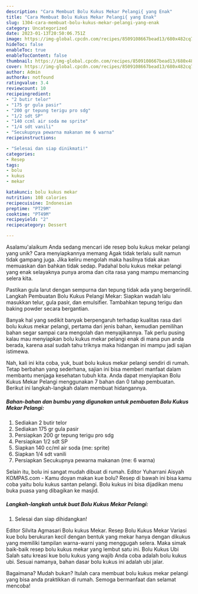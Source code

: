 ```yaml
---
description: "Cara Membuat Bolu Kukus Mekar Pelangi{ yang Enak"
title: "Cara Membuat Bolu Kukus Mekar Pelangi{ yang Enak"
slug: 1304-cara-membuat-bolu-kukus-mekar-pelangi-yang-enak
category: Uncategorized
date: 2023-01-13T20:50:06.751Z
image: https://img-global.cpcdn.com/recipes/8509108667bead13/680x482cq70/bolu-kukus-mekar-pelangi-foto-resep-utama.jpg
hideToc: false
enableToc: true
enableTocContent: false
thumbnail: https://img-global.cpcdn.com/recipes/8509108667bead13/680x482cq70/bolu-kukus-mekar-pelangi-foto-resep-utama.jpg
cover: https://img-global.cpcdn.com/recipes/8509108667bead13/680x482cq70/bolu-kukus-mekar-pelangi-foto-resep-utama.jpg
author: Admin
authorAv: notfound
ratingvalue: 3.4
reviewcount: 10
recipeingredient:
- "2 butir telor"
- "175 gr gula pasir"
- "200 gr tepung terigu pro sdg"
- "1/2 sdt SP"
- "140 ccml air soda me sprite"
- "1/4 sdt vanili"
- "Secukupnya pewarna makanan me 6 warna"
recipeinstructions:

- "Selesai dan siap dinikmati!"
categories:
- Resep
tags:
- bolu
- kukus
- mekar

katakunci: bolu kukus mekar 
nutrition: 108 calories
recipecuisine: Indonesian
preptime: "PT29M"
cooktime: "PT49M"
recipeyield: "2"
recipecategory: Dessert

---
```



Asalamu'alaikum Anda sedang mencari ide resep bolu kukus mekar pelangi yang unik? Cara menyiapkannya memang Agak tidak terlalu sulit namun tidak gampang juga. Jika keliru mengolah maka hasilnya tidak akan memuaskan dan bahkan tidak sedap. Padahal bolu kukus mekar pelangi yang enak selayaknya punya aroma dan cita rasa yang mampu memancing selera kita.


Pastikan gula larut dengan sempurna dan tepung tidak ada yang bergerindil. Langkah Pembuatan Bolu Kukus Pelangi Mekar: Siapkan wadah lalu masukkan telur, gula pasir, dan emulsifier. Tambahkan tepung terigu dan baking powder secara bergantian.

Banyak hal yang sedikit banyak berpengaruh terhadap kualitas rasa dari bolu kukus mekar pelangi, pertama dari jenis bahan, kemudian pemilihan bahan segar sampai cara mengolah dan menyajikannya. Tak perlu pusing kalau mau menyiapkan bolu kukus mekar pelangi enak di mana pun anda berada, karena asal sudah tahu triknya maka hidangan ini mampu jadi sajian istimewa.


Nah, kali ini kita coba, yuk, buat bolu kukus mekar pelangi sendiri di rumah. Tetap berbahan yang sederhana, sajian ini bisa memberi manfaat dalam membantu menjaga kesehatan tubuh kita. Anda dapat menyiapkan Bolu Kukus Mekar Pelangi menggunakan 7 bahan dan 0 tahap pembuatan. Berikut ini langkah-langkah dalam membuat hidangannya.

<!--inarticleads1-->

##### Bahan-bahan dan bumbu yang digunakan untuk pembuatan Bolu Kukus Mekar Pelangi:

1. Sediakan 2 butir telor
1. Sediakan 175 gr gula pasir
1. Persiapkan 200 gr tepung terigu pro sdg
1. Persiapkan 1/2 sdt SP
1. Siapkan 140 cc/ml air soda (me: sprite)
1. Siapkan 1/4 sdt vanili
1. Persiapkan Secukupnya pewarna makanan (me: 6 warna)


Selain itu, bolu ini sangat mudah dibuat di rumah. Editor Yuharrani Aisyah KOMPAS.com - Kamu doyan makan kue bolu? Resep di bawah ini bisa kamu coba yaitu bolu kukus santan pelangi. Bolu kukus ini bisa dijadikan menu buka puasa yang dibagikan ke masjid. 

<!--inarticleads2-->

##### Langkah-langkah untuk buat Bolu Kukus Mekar Pelangi:


1. Selesai dan siap dihidangkan!

Editor Silvita Agmasari Bolu kukus Mekar. Resep Bolu Kukus Mekar Variasi kue bolu berukuran kecil dengan bentuk yang mekar hanya dengan dikukus yang memiliki tampilan warna-warni yang menggugah selera. Maka simak baik-baik resep bolu kukus mekar yang lembut satu ini. Bolu Kukus Ubi Salah satu kreasi kue bolu kukus yang wajib Anda coba adalah bolu kukus ubi. Sesuai namanya, bahan dasar bolu kukus ini adalah ubi jalar. 

Bagaimana? Mudah bukan? Itulah cara membuat bolu kukus mekar pelangi yang bisa anda praktikkan di rumah. Semoga bermanfaat dan selamat mencoba!
